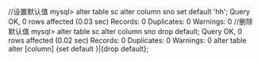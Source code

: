//设置默认值
mysql> alter table sc alter column sno set default 'hh';
Query OK, 0 rows affected (0.03 sec)
Records: 0  Duplicates: 0  Warnings: 0
//删除默认值
mysql> alter table sc alter column sno drop default;
Query OK, 0 rows affected (0.02 sec)
Records: 0  Duplicates: 0  Warnings: 0
alter table <table name>
alter [column] <column name> 
{set default <value>}|{drop default};

